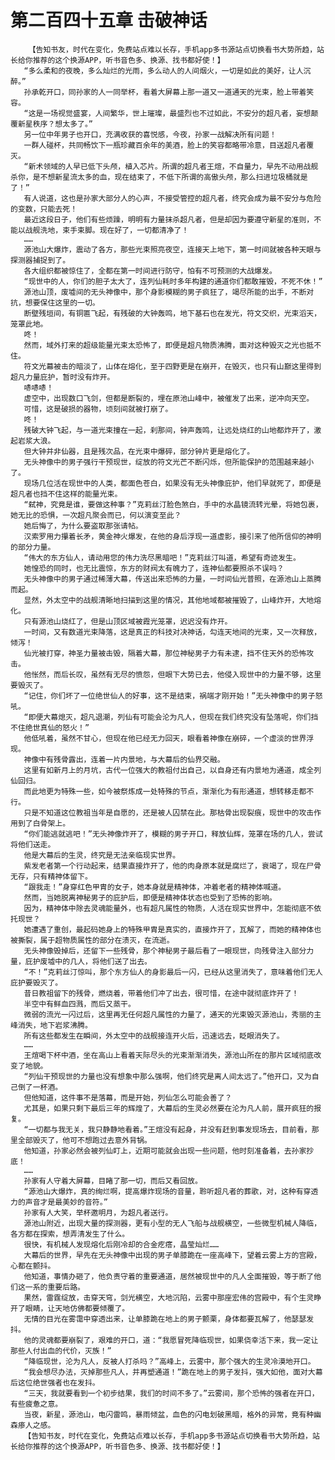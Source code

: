 # 第二百四十五章 击破神话
        【告知书友，时代在变化，免费站点难以长存，手机app多书源站点切换看书大势所趋，站长给你推荐的这个换源APP，听书音色多、换源、找书都好使！】
       “多么柔和的夜晚，多么灿烂的光雨，多么动人的人间烟火，一切是如此的美好，让人沉醉。”
       孙承乾开口，同孙家的人一同举杯，看着大屏幕上那一道又一道通天的光束，脸上带着笑容。
       “这是一场视觉盛宴，人间繁华，世上璀璨，最盛烈也不过如此，不安分的超凡者，妄想颠覆新星秩序？想太多了。”
       另一位中年男子也开口，充满收获的喜悦感，今夜，孙家一战解决所有问题！
       一群人碰杯，共同畅饮下一瓶珍藏百余年的美酒，脸上的笑容都略带冷意，目送超凡者覆灭。
       “新术领域的人早已低下头颅，植入芯片。所谓的超凡者王煊，不自量力，早先不动用战舰杀你，是不想新星流太多的血，现在结束了，不低下所谓的高傲头颅，那么扫进垃圾桶就是了！”
       有人说道，这也是孙家大部分人的心声，不接受管控的超凡者，终究会成为最不安分与危险的变数，只能去死！
       最近这段日子，他们有些烦躁，明明有力量抹杀超凡者，但是却因为要遵守新星的准则，不能以战舰洗地，束手束脚。现在好了，一切都清净了！
       ……
       源池山大爆炸，震动了各方，那些光束照亮夜空，连接天上地下，第一时间就被各种天眼与探测器捕捉到了。
       各大组织都被惊住了，全都在第一时间进行防守，怕有不可预测的大战爆发。
       “现世中的人，你们的胆子太大了，连列仙耗时多年构建的通道你们都敢摧毁，不死不休！”
       源池山顶，废墟间的无头神像中，那个身影模糊的男子疯狂了，竭尽所能的出手，不断对抗，想要保住这里的一切。
       断壁残垣间，有铜匾飞起，有残破的大钟轰鸣，地下基石也在发光，符文交织，光束滔天，笼罩此地。
       咚！
       然而，域外打来的超级能量光束太恐怖了，即便是超凡物质沸腾，面对这种毁灭之光也抵不住。
       符文光幕被击的暗淡了，山体在熔化，至于四野更是在崩开，在毁灭，也只有山巅这里得到超凡力量庇护，暂时没有炸开。
       哧哧哧！
       虚空中，出现数口飞剑，但都是断裂的，埋在原池山峰中，被催发了出来，逆冲向天空。
       可惜，这是破损的器物，顷刻间就被打崩了。
       咚！
       残破大钟飞起，与一道光束撞在一起，刹那间，钟声轰鸣，让远处烧红的山地都炸开了，激起岩浆大浪。
       但大钟并非仙器，且是残次品，在光束中爆碎，部分钟片更是熔化了。
       无头神像中的男子强行干预现世，绽放的符文光芒不断闪烁，但所能保护的范围越来越小了。
       现场几位活在现世中的人类，都面色苍白，如果没有无头神像庇护，他们早就死了，即便是超凡者也挡不住这样的能量光束。
       “弑神，究竟是谁，要做这种事？”克莉丝汀脸色煞白，手中的水晶镜流转光晕，将她包裹，她无比的恐惧，一次超凡聚会而已，何以演变至此？
       她后悔了，为什么要盗取那张请帖。
       汉索罗用力攥着长矛，黄金神火爆发，在他的身后浮现一道虚影，接引来了他所信仰的神明的部分力量。
       “伟大的东方仙人，请动用您的伟力洗尽黑暗吧！”克莉丝汀叫道，希望有奇迹发生。
       她惶恐的同时，也无比震惊，东方的财阀太有魄力了，连神仙都要照杀不误吗？
       无头神像中的男子通过稀薄大幕，传送出来恐怖的力量，一时间仙光普照，在源池山上蒸腾而起。
       显然，外太空中的战舰清晰地扫描到这里的情况，其他地域都被摧毁了，山峰炸开，大地熔化。
       只有源池山烧红了，但是山顶区域被霞光笼罩，迟迟没有炸开。
       一时间，又有数道光束降落，这是真正的科技对决神话，勾连天地间的光束，又一次释放，倾泻！
       仙光被打穿，神圣力量被击毁，隔着大幕，那位神秘男子力有未逮，挡不住天外的恐怖攻击。
       他怅然，而后长叹，虽然有无尽的愤怨，但眼下大势已去，他侵入现世中的力量不够，这里要毁灭了。
       “记住，你们坏了一位绝世仙人的好事，这不是结束，祸端才刚开始！”无头神像中的男子怒吼。
       “即便大幕熄灭，超凡退潮，列仙有可能会沦为凡人，但现在我们终究没有坠落呢，你们挡不住绝世真仙的怒火！”
       他低吼着，虽然不甘心，但现在他已经无力回天，眼看着神像在崩碎，一个虚淡的世界浮现。
       神像中有残骨露出，连着一片内景地，与大幕后的仙界交融。
       这里有如新月上的月坑，古代一位强大的教祖付出自己，以自身还有内景地为通道，成全列仙回归。
       而此地更为特殊一些，如今被祭炼成一处特殊的节点，渐渐化为有形通道，想转移走都不行。
       只是不知道这位教祖当年是自愿的，还是被人囚禁在此。那枯骨出现裂痕，现世中的攻击作用到了白骨架上。
       “你们能逃就逃吧！”无头神像炸开了，模糊的男子开口，释放仙辉，笼罩在场的几人，尝试将他们送走。
       他是大幕后的生灵，终究是无法亲临现实世界。
       紫发老者第一个行动起来，结果直接炸开了，他的肉身原本就是腐烂了，衰竭了，现在尸骨无存，只有精神体留下。
       “跟我走！”身穿红色甲胄的女子，她本身就是精神体，冲着老者的精神体喊道。
       然而，当她脱离神秘男子的庇护后，即便是精神体状态也受到了恐怖的影响。
       因为，精神体中除去灵魂能量外，也有超凡属性的物质，人活在现实世界中，怎能彻底不依托现世？
       她遭遇了重创，最起码她身上的特殊甲胄是真实的，直接炸开了，瓦解了，而她的精神体也被撕裂，属于超物质属性的部分在溃灭，在流逝。
       无头神像毁掉后，还留下一些残骨，那个神秘男子最后看了一眼现世，向残骨注入部分力量，庇护废墟中的几人，将他们送了出去。
       “不！”克莉丝汀惊叫，那个东方仙人的身影最后一闪，已经从这里消失了，意味着他们无人庇护要毁灭了。
       昔日教祖留下的残骨，燃烧着，带着他们冲了出去，很可惜，在途中就彻底炸开了！
       半空中有鲜血四溅，而后又蒸干。
       微弱的流光一闪过后，这里再无任何超凡属性的力量了，通天的光束毁灭源池山，秀丽的主峰消失，地下岩浆沸腾。
       所有这些都发生在瞬间，外太空中的战舰接连开火后，迅速远去，眨眼消失了。
       ……
       王煊喝下杯中酒，坐在高山上看着天际尽头的光束渐渐消失，源池山所在的那片区域彻底改变了地貌。
       “列仙干预现世的力量也没有想象中那么强啊，他们终究是离人间太远了。”他开口，又为自己倒了一杯酒。
       但他知道，这件事不是落幕，而是开始，列仙怎么可能会善了？
       尤其是，如果只剩下最后三年的辉煌了，大幕后的生灵必然要在沦为凡人前，展开疯狂的报复。
       “一切都与我无关，我只静静地看着。”王煊没有起身，并没有赶到事发现场去，目前看，那里全部毁灭了，他可不想跑过去意外背锅。
       他知道，孙家必然会被列仙盯上，近期可能就会出现一些问题，他时刻准备着，去孙家抄底！
       ……
       孙家有人守着大屏幕，目睹了那一切，而后又看回放。
       “源池山大爆炸，真的绚烂啊，提高爆炸现场的音量，聆听超凡者的葬歌，对，这种有穿透力的声音才是最美妙的音符。”
       孙家有人大笑，举杯邀明月，为超凡者送行。
       源池山附近，出现大量的探测器，更有小型的无人飞船与战舰横空，一些微型机械人降临，各方都在探索，想弄清发生了什么。
       很快，有机械人发现熔化后刚冷却的合金疙瘩，晶莹灿烂……
       大幕后的世界，早先在无头神像中出现的男子单膝跪在一座高峰下，望着云雾上方的宫殿，心都在颤抖。
       他知道，事情办砸了，他负责守着的重要通道，居然被现世中的凡人全面摧毁，等于断了他们这一系的重要后路。
       果然，雷霆绽放，击穿天穹，剑光横空，大地沉陷，云雾中那座宏伟的宫殿中，有个生灵睁开了眼睛，让天地仿佛都要倾覆了。
       无情的目光在雾霭中穿透出来，让单膝跪在地上的男子颤栗，身体都要瓦解了，他瑟瑟发抖。
       他的灵魂都要崩裂了，艰难的开口，道：“我愿冒死降临现世，如果侥幸活下来，我一定让那些人付出血的代价，灭族！”
       “降临现世，沦为凡人，反被人打杀吗？”高峰上，云雾中，那个强大的生灵冷漠地开口。
       “我会想尽办法，灭掉那些凡人，并再塑通道！”跪在地上的男子发抖，强大如他，面对大幕后这位绝世强者也在发抖。
       “三天，我就要看到一个初步结果，我们的时间不多了。”云雾间，那个恐怖的强者在开口，有些疲惫之意。
       当夜，新星，源池山，电闪雷鸣，暴雨倾盆，血色的闪电划破黑暗，格外的异常，竟有种幽森瘆人之感。
       【告知书友，时代在变化，免费站点难以长存，手机app多书源站点切换看书大势所趋，站长给你推荐的这个换源APP，听书音色多、换源、找书都好使！】